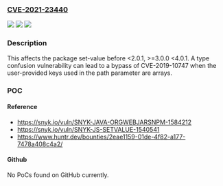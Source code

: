 ### [CVE-2021-23440](https://cve.mitre.org/cgi-bin/cvename.cgi?name=CVE-2021-23440)
![](https://img.shields.io/static/v1?label=Product&message=set-value&color=blue)
![](https://img.shields.io/static/v1?label=Version&message=n%2Fa&color=blue)
![](https://img.shields.io/static/v1?label=Vulnerability&message=Prototype%20Pollution&color=brighgreen)

### Description

This affects the package set-value before <2.0.1, >=3.0.0 <4.0.1. A type confusion vulnerability can lead to a bypass of CVE-2019-10747 when the user-provided keys used in the path parameter are arrays.

### POC

#### Reference
- https://snyk.io/vuln/SNYK-JAVA-ORGWEBJARSNPM-1584212
- https://snyk.io/vuln/SNYK-JS-SETVALUE-1540541
- https://www.huntr.dev/bounties/2eae1159-01de-4f82-a177-7478a408c4a2/

#### Github
No PoCs found on GitHub currently.

